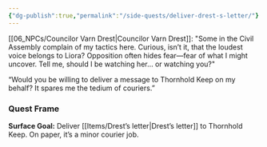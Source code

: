```yaml
---
{"dg-publish":true,"permalink":"/side-quests/deliver-drest-s-letter/"}
---
```


[[06_NPCs/Councilor Varn Drest\|Councilor Varn Drest]]: "Some in the Civil Assembly complain of my tactics here. Curious, isn’t it, that the loudest voice belongs to Liora? Opposition often hides fear—fear of what I might uncover. Tell me, should I be watching her… or watching you?"

“Would you be willing to deliver a message to Thornhold Keep on my behalf? It spares me the tedium of couriers.” 

### Quest Frame

**Surface Goal:** Deliver [[Items/Drest’s letter\|Drest’s letter]] to Thornhold Keep. On paper, it’s a minor courier job.
